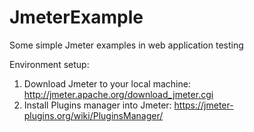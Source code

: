 # JmeterExample
Some simple Jmeter examples in web application testing

Environment setup:

1. Download Jmeter to your local machine: http://jmeter.apache.org/download_jmeter.cgi
2. Install Plugins manager into Jmeter: https://jmeter-plugins.org/wiki/PluginsManager/
